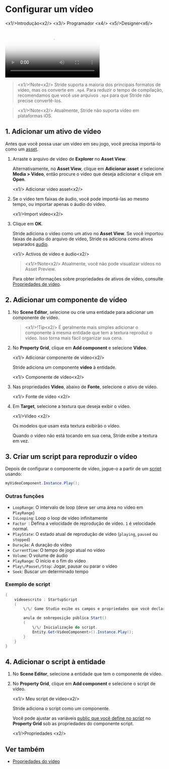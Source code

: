 # Configurar um vídeo

<x1\/>Introdução<x2\/>
<x3\/> Programador <x4\/>
<x5\/>Designer<x6\/>

<p>
<video autoplay loop class="responsive-video" poster="media/video-thumbnail.jpg">
   <source src="media/video-in-game.mp4" type="video/mp4">
</video>
</p>

> <x1\/>!Note<x2\/>
> Stride suporta a maioria dos principais formatos de vídeo, mas os converte em `.mp4`. Para reduzir o tempo de compilação, recomendamos que você use arquivos `.mp4` para que Stride não precise convertê-los.

> <x1\/>!Note<x2\/>
> Atualmente, Stride não suporta vídeo em plataformas iOS.

## 1. Adicionar um ativo de vídeo

Antes que você possa usar um vídeo em seu jogo, você precisa importá-lo como um [asset](../game-studio/assets.md).

1. Arraste o arquivo de vídeo de **Explorer** no **Asset View**.

   Alternativamente, no **Asset View**, clique em **Adicionar asset** e selecione **Media > Vídeo**, então procure o vídeo que deseja adicionar e clique em **Open**.

   <x1\/> Adicionar vídeo asset<x2\/>

2. Se o vídeo tem faixas de áudio, você pode importá-las ao mesmo tempo, ou importar apenas o áudio do vídeo.

   <x1\/>Import vídeo<x2\/>

3. Clique em **OK**.

   Stride adiciona o vídeo como um ativo no **Asset View**. Se você importou faixas de áudio do arquivo de vídeo, Stride os adiciona como ativos separados [audio](../audio/index.md).

   <x1\/> Activos de vídeo e áudio<x2\/>

   > <x1\/>!Note<x2\/>
   > Atualmente, você não pode visualizar vídeos no Asset Preview.

   Para obter informações sobre propriedades de ativos de vídeo, consulte [ Propriedades de vídeo](video-properties.md).

## 2. Adicionar um componente de vídeo

1. No **Scene Editor**, selecione ou crie uma entidade para adicionar um componente de vídeo.

   > <x1\/>!Tip<x2\/>
   > É geralmente mais simples adicionar o componente à mesma entidade que tem a textura reproduz o vídeo. Isso torna mais fácil organizar sua cena.

2. No **Property Grid**, clique em **Add component** e selecione **Video**.

   <x1\/> Adicionar componente de vídeo<x2\/>

   Stride adiciona um componente **video** à entidade.

   <x1\/> Componente de vídeo<x2\/>

3. Nas propriedades **Video**, abaixo de **Fonte**, selecione o ativo de vídeo.

   <x1\/> Fonte de vídeo <x2\/>

4. Em **Target**, selecione a textura que deseja exibir o vídeo.

   <x1\/>Vídeo <x2\/>

   Os modelos que usam esta textura exibirão o vídeo.

   Quando o vídeo não está tocando em sua cena, Stride exibe a textura em vez.

## 3. Criar um script para reproduzir o vídeo

Depois de configurar o componente de vídeo, jogue-o a partir de um [script](../scripts/index.md) usando:

```cs
myVideoComponent.Instance.Play();
```

### Outras funções

* `LoopRange`: O intervalo de loop (deve ser uma área no vídeo em `PlayRange`)
* `IsLooping`: Loop o loop de vídeo infinitamente
* `Factor `: Defina a velocidade de reprodução de vídeo. `1` é velocidade normal.
* `PlayState`: O estado atual de reprodução de vídeo (`playing`, `paused` ou `stopped`)
* `Duração`: A duração do vídeo
* `CurrentTime`: O tempo de jogo atual no vídeo
* `Volume`: O volume de áudio
* `PlayRange`: O início e o fim do vídeo
* `Play\/Pause\/Stop`: Jogar, pausar ou parar o vídeo
* `Seek`: Buscar um determinado tempo

### Exemplo de script

```cs
(
    vídeoescrito : StartupScript
    (
        \/\/ Game Studio exibe os campos e propriedades que você declara neste script

        anula de sobreposição pública Start()
        (
            \/\/ Inicialização do script.
            Entity.Get<VideoComponent>().Instance.Play();
        }
    }
}
```

## 4. Adicionar o script à entidade

1. No **Scene Editor**, selecione a entidade que tem o componente de vídeo.

2. No **Property Grid**, clique em **Add component** e selecione o script de vídeo.

   <x1\/> Meu script de vídeo<x2\/>

   Stride adiciona o script como um componente.

   Você pode ajustar as variáveis [public que você define no script](../scripts/public-properties-and-fields.md) no **Property Grid** sob as propriedades do componente script.

   <x1\/>Propriedades <x2\/>

## Ver também

* [Propriedades do vídeo](video-properties.md)